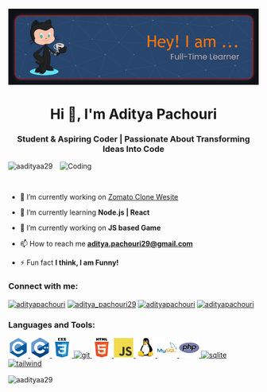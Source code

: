 ![Header](https://github.com/aadityaa29/aadityaa29/blob/main/header.png)
<h1 align="center">Hi 👋, I'm Aditya Pachouri</h1>
<h3 align="center">Student & Aspiring Coder | Passionate About Transforming Ideas Into Code</h3>
<img align="right" alt="Coding" width="400" src="https://i.giphy.com/media/v1.Y2lkPTc5MGI3NjExZDN2NzRybjBxY3ZjN3ZxcWNkZ2p0cXlycGE1M2g2ejAxYTQ4M2Y4MyZlcD12MV9pbnRlcm5hbF9naWZfYnlfaWQmY3Q9Zw/bGgsc5mWoryfgKBx1u/giphy.gif">


<p align="left"> <img src="https://komarev.com/ghpvc/?username=aadityaa29&label=Profile%20views&color=0e75b6&style=flat" alt="aadityaa29" /> </p>

<p align="left"> <a href="https://twitter.com/" target="blank"><img src="https://img.shields.io/twitter/follow/?logo=twitter&style=for-the-badge" alt="" /></a> </p>

- 🔭 I’m currently working on [Zomato Clone Wesite](https://github.com/aadityaa29/Project)

- 🌱 I’m currently learning **Node.js | React**

- 🔭 I’m currently working on **JS based Game**

- 📫 How to reach me **aditya.pachouri29@gmail.com**

- ⚡ Fun fact **I think, I am Funny!**

<h3 align="left">Connect with me:</h3>
<p align="left">
<a href="https://linkedin.com/in/adityapachouri" target="blank"><img align="center" src="https://raw.githubusercontent.com/rahuldkjain/github-profile-readme-generator/master/src/images/icons/Social/linked-in-alt.svg" alt="adityapachouri" height="30" width="40" /></a>
<a href="https://instagram.com/aditya_pachouri29" target="blank"><img align="center" src="https://raw.githubusercontent.com/rahuldkjain/github-profile-readme-generator/master/src/images/icons/Social/instagram.svg" alt="aditya_pachouri29" height="30" width="40" /></a>
<a href="https://www.codechef.com/users/adityapachouri" target="blank"><img align="center" src="https://cdn.jsdelivr.net/npm/simple-icons@3.1.0/icons/codechef.svg" alt="adityapachouri" height="30" width="40" /></a>
<a href="https://www.leetcode.com/adityapachouri" target="blank"><img align="center" src="https://raw.githubusercontent.com/rahuldkjain/github-profile-readme-generator/master/src/images/icons/Social/leet-code.svg" alt="adityapachouri" height="30" width="40" /></a>
</p>

<h3 align="left">Languages and Tools:</h3>
<p align="left"> <a href="https://www.cprogramming.com/" target="_blank" rel="noreferrer"> <img src="https://raw.githubusercontent.com/devicons/devicon/master/icons/c/c-original.svg" alt="c" width="40" height="40"/> </a> <a href="https://www.w3schools.com/cpp/" target="_blank" rel="noreferrer"> <img src="https://raw.githubusercontent.com/devicons/devicon/master/icons/cplusplus/cplusplus-original.svg" alt="cplusplus" width="40" height="40"/> </a> <a href="https://www.w3schools.com/css/" target="_blank" rel="noreferrer"> <img src="https://raw.githubusercontent.com/devicons/devicon/master/icons/css3/css3-original-wordmark.svg" alt="css3" width="40" height="40"/> </a> <a href="https://git-scm.com/" target="_blank" rel="noreferrer"> <img src="https://www.vectorlogo.zone/logos/git-scm/git-scm-icon.svg" alt="git" width="40" height="40"/> </a> <a href="https://www.w3.org/html/" target="_blank" rel="noreferrer"> <img src="https://raw.githubusercontent.com/devicons/devicon/master/icons/html5/html5-original-wordmark.svg" alt="html5" width="40" height="40"/> </a> <a href="https://developer.mozilla.org/en-US/docs/Web/JavaScript" target="_blank" rel="noreferrer"> <img src="https://raw.githubusercontent.com/devicons/devicon/master/icons/javascript/javascript-original.svg" alt="javascript" width="40" height="40"/> </a> <a href="https://www.linux.org/" target="_blank" rel="noreferrer"> <img src="https://raw.githubusercontent.com/devicons/devicon/master/icons/linux/linux-original.svg" alt="linux" width="40" height="40"/> </a> <a href="https://www.mysql.com/" target="_blank" rel="noreferrer"> <img src="https://raw.githubusercontent.com/devicons/devicon/master/icons/mysql/mysql-original-wordmark.svg" alt="mysql" width="40" height="40"/> </a> <a href="https://www.php.net" target="_blank" rel="noreferrer"> <img src="https://raw.githubusercontent.com/devicons/devicon/master/icons/php/php-original.svg" alt="php" width="40" height="40"/> </a> <a href="https://www.sqlite.org/" target="_blank" rel="noreferrer"> <img src="https://www.vectorlogo.zone/logos/sqlite/sqlite-icon.svg" alt="sqlite" width="40" height="40"/> </a> <a href="https://tailwindcss.com/" target="_blank" rel="noreferrer"> <img src="https://www.vectorlogo.zone/logos/tailwindcss/tailwindcss-icon.svg" alt="tailwind" width="40" height="40"/> </a> </p>

<!---<p><img align="left" src="https://github-readme-stats.vercel.app/api/top-langs?username=aadityaa29&show_icons=true&locale=en&layout=compact" alt="aadityaa29" /></p>

<p>&nbsp;<img align="center" src="https://github-readme-stats.vercel.app/api?username=aadityaa29&show_icons=true&locale=en" alt="aadityaa29" /></p>--->

<p><img align="center" src="https://github-readme-streak-stats.herokuapp.com/?user=aadityaa29&" alt="aadityaa29" /></p>
